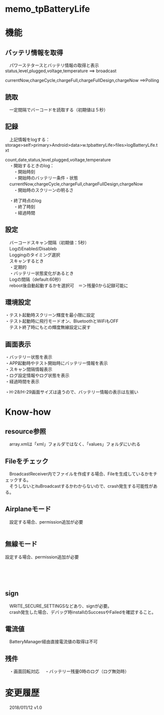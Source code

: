 memo_tpBatteryLife
==================


# 機能

## バッテリ情報を取得
　パワーステタースとバッテリ情報の取得と表示  
  status,level,plugged,voltage,temperature   ==> broadcast  

  currentNow,chargeCycle,chargeFull,chargeFullDesign,chargeNow   ==>Polling  

## 読取  
　一定間隔でバーコードを読取する（初期値は５秒）  

## 記録  
　上記情報をlogする：  
  storage>self>primary>Android>data>w.tpbatteryLife>files>logBatteryLife.txt  

  count,date,status,level,plugged,voltage,temperature  
　・開始するときのlog：  
　　・開始時刻  
　　・開始時のバッテリー条件・状態  
	　currentNow,chargeCycle,chargeFull,chargeFullDesign,chargeNow  
　　・開始時のスクリーンの明るさ  

　・終了時点のlog  
　　・終了時刻  
　　・経過時間  

## 設定
　バーコードスキャン間隔（初期値：5秒）  
　LogのEnabled/Disableb  
　Loggingのタイミング選択  
　スキャンするとき  
　・定期的  
　・バッテリー状態変化があるとき  
　Logの間隔（default:60秒）  
　reboot後自動起動するかを選択可　＝＞残量0から記録可能に  

## 環境設定
・テスト起動時スクリーン輝度を最小限に設定  
・テスト起動時に飛行モードオン、BluetoothとWiFiもOFF  
　テスト終了時にもとの輝度無線設定に戻す  

## 画面表示
・バッテリー状態を表示  
・APP起動時やテスト開始時にバッテリー情報を表示  
・スキャン間隔情報表示  
・ログ設定情報やログ状態を表示  
・経過時間を表示  

・H-28/H-29画面サイズは違うので、バッテリー情報の表示は左揃い  


# Know-how

## resource参照
　array.xmlは「xml」フォルダではなく、「values」フォルダにいれる

## Fileをチェック
　BroadcastReceiver内でファイルを作成する場合、Fileを生成しているかをチェックする。  
　そうしないとituBroadcastするかわからないので、crash発生する可能性がある。  

## Airplaneモード
　設定する場合、permission追加が必要  
    <uses-permission android:name="android.permission.WRITE_SECURE_SETTINGS" />  
    <uses-permission android:name="android.permission.RECEIVE_BOOT_COMPLETED" />  

## 無線モード
  設定する場合、permission追加が必要  
    <uses-permission android:name="android.permission.BLUETOOTH"/>  
    <uses-permission android:name="android.permission.BLUETOOTH_ADMIN"/>  
    <uses-permission android:name="android.permission.ACCESS_WIFI_STATE"/>  
    <uses-permission android:name="android.permission.UPDATE_DEVICE_STATS "/>  
    <uses-permission android:name="android.permission.CHANGE_WIFI_STATE"/>  


## sign
　WRITE_SECURE_SETTINGSなどあり、signが必要。  
　crash発生した場合、デバッグ時installのSuccessやFailedを確認すること。  

## 電流値
　BatteryManager経由直接電流値の取得は不可

## 残件
　・画面回転対応
　・バッテリー残量0時のログ（ログ無効時）


# 変更履歴
　2018/011/12 v1.0
